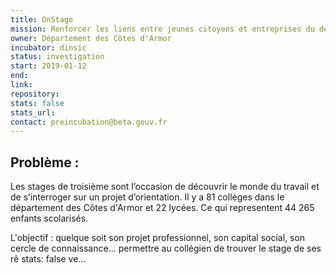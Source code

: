 ```yaml
---
title: OnStage
mission: Renforcer les liens entre jeunes citoyens et entreprises du departement
owner: Département des Côtes d'Armor
incubator: dinsic 
status: investigation
start: 2019-01-12
end: 
link:
repository: 
stats: false 
stats_url: 
contact: preincubation@beta.gouv.fr
---
```


## Problème :

Les stages de troisième sont l’occasion de découvrir le monde du travail et de s’interroger sur un projet d’orientation.
Il y a 81 collèges dans le département des Côtes d'Armor et 22 lycées. Ce qui representent 44 265 enfants scolarisés.

L'objectif : quelque soit son projet professionnel, son capital social, son cercle de connaissance... permettre au collégien de trouver le stage de ses rê
stats: false ve...
